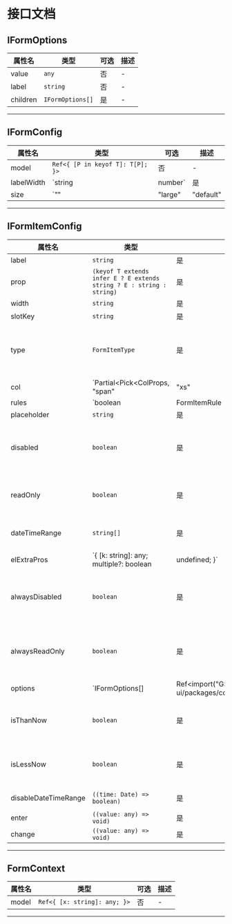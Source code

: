 # 接口文档

## IFormOptions

| 属性名 | 类型 | 可选 | 描述 |
| --- | --- | --- | --- |
| value | `any` | 否 | -
| label | `string` | 否 | -
| children | `IFormOptions[]` | 是 | -


---

## IFormConfig

| 属性名 | 类型 | 可选 | 描述 |
| --- | --- | --- | --- |
| model | `Ref<{ [P in keyof T]: T[P]; }>` | 否 | -
| labelWidth | `string | number` | 是 | 标签的长度，例如 '50px'。 作为 Form 直接子元素的 form-item 会继承该值。；可以使用 auto。
| size | `"" | "large" | "default" | "small"` | 是 | 用于控制该表单内组件的尺寸


---

## IFormItemConfig

| 属性名 | 类型 | 可选 | 描述 |
| --- | --- | --- | --- |
| label | `string` | 是 | 标签名称
| prop | `(keyof T extends infer E ? E extends string ? E : string : string)` | 是 | 参数
| width | `string` | 是 | 表单组件宽度
| slotKey | `string` | 是 | 插槽名称
| type | `FormItemType` | 是 | form-item表单的类型；目前暂不支持上传类型组件，如需要，则建议使用插槽
| col | `Partial<Pick<ColProps, "span" | "xs" | "sm" | "md" | "lg" | "xl">>` | 是 | 栅格的布局方式
| rules | `boolean | FormItemRule | FormItemRule[]` | 是 | 表单校验规则
| placeholder | `string` | 是 | 输入框描述
| disabled | `boolean` | 是 | 启用状态-是否可以编辑；需要配置operationType使用
| readOnly | `boolean` | 是 | 是否只读；需要配置operationType使用
| dateTimeRange | `string[]` | 是 | 日期时间范围占位符；长度应该为2
| elExtraPros | `{ [k: string]: any; multiple?: boolean | undefined; }` | 是 | el 额外参数
| alwaysDisabled | `boolean` | 是 | 是否一直禁用，为true时，处于不可编辑状态，disabled将会失效
| alwaysReadOnly | `boolean` | 是 | 是否一直禁用，为true时，处于不可编辑状态，readOnly将会失效
| options | `IFormOptions[] | Ref<import("G:/self/e-vue-ui/packages/component/example").IFormOptions[]>` | 是 | 下拉框、级联配置；同
| isThanNow | `boolean` | 是 | 日期时间可选范围： 是否可选在今天之后（包含今天）
| isLessNow | `boolean` | 是 | 日期时间可选范围： 是否可选在今天之前（包含今天）
| disableDateTimeRange | `((time: Date) => boolean)` | 是 | 自定义限制日期时间范围
| enter | `((value: any) => void)` | 是 | 回车
| change | `((value: any) => void)` | 是 | -


---

## FormContext

| 属性名 | 类型 | 可选 | 描述 |
| --- | --- | --- | --- |
| model | `Ref<{ [x: string]: any; }>` | 否 | -


---

